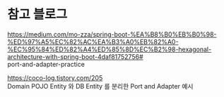 # 참고 블로그

https://medium.com/mo-zza/spring-boot-%EA%B8%B0%EB%B0%98-%ED%97%A5%EC%82%AC%EA%B3%A0%EB%82%A0-%EC%95%84%ED%82%A4%ED%85%8D%EC%B2%98-hexagonal-architecture-with-spring-boot-4daf81752756#  
port-and-adapter-practice

https://coco-log.tistory.com/205  
Domain POJO Entity 와 DB Entity 를 분리한 Port and Adapter 예시
